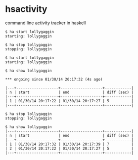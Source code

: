 hsactivity
==========

command line activity tracker in haskell


    $ ha start lollygaggin
    starting: lollygaggin
    
    $ ha stop lollygaggin
    stopping: lollygaggin
    
    $ ha start lollygaggin
    starting: lollygaggin
    
    $ ha show lollygaggin
    
    *** ongoing since 01/30/14 20:17:32 (4s ago)
    
    |---+-------------------+-------------------+------------|
    | n | start             | end               | diff (sec) |
    |---+-------------------+-------------------+------------|
    | 1 | 01/30/14 20:17:22 | 01/30/14 20:17:27 | 5          |
    |---+-------------------+-------------------+------------|
    
    $ ha stop lollygaggin
    stopping: lollygaggin
    
    $ ha show lollygaggin
    |---+-------------------+-------------------+------------|
    | n | start             | end               | diff (sec) |
    |---+-------------------+-------------------+------------|
    | 1 | 01/30/14 20:17:32 | 01/30/14 20:17:39 | 7          |
    | 2 | 01/30/14 20:17:22 | 01/30/14 20:17:27 | 5          |
    |---+-------------------+-------------------+------------|
